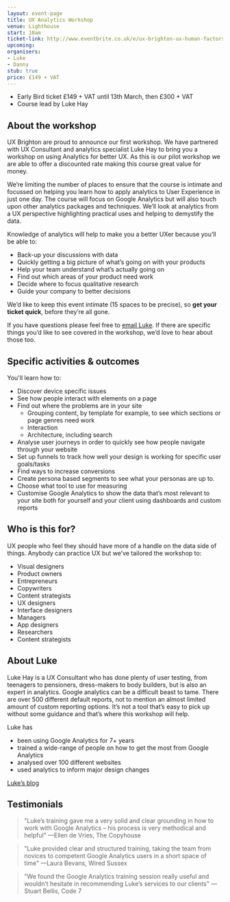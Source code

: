```yaml
---
layout: event-page  
title: UX Analytics Workshop
venue: Lighthouse
start: 10am
ticket-link: http://www.eventbrite.co.uk/e/ux-brighton-ux-human-factors-and-ergonomics-tickets-13077411891
upcoming:
organisers:
- Luke
- Danny
stub: true
price: £149 + VAT
---
```


- Early Bird ticket £149 + VAT until 13th March, then £300 + VAT
- Course lead by Luke Hay

## About the workshop

UX Brighton are proud to announce our first workshop. We have partnered with UX Consultant and analytics specialist Luke Hay to bring you a workshop on using Analytics for better UX. As this is our pilot workshop we are able to offer a discounted rate making this course great value for money.  

We’re limiting the number of places to ensure that the course is intimate and focussed on helping you learn how to apply analytics to User Experience in just one day. The course will focus on Google Analytics but will also touch upon other analytics packages and techniques. We’ll look at analytics from a UX perspective highlighting practical uses and helping to demystify the data.

Knowledge of analytics will help to make you a better UXer because you’ll be able to:

- Back-up your discussions with data
- Quickly getting a big picture of what’s going on with your products
- Help your team understand what’s actually going on
- Find out which areas of your product need work
- Decide where to focus qualitative research
- Guide your company to better decisions

We’d like to keep this event intimate (15 spaces to be precise), so **get your ticket quick**, before they’re all gone.

If you have questions please feel free to [email Luke](mailto:luke@lukehay.co.uk ""). If there are specific things you’d like to see covered in the workshop, we’d love to hear about those too.

## Specific activities & outcomes

You'll learn how to:

- Discover device specific issues
- See how people interact with elements on a page
- Find out where the problems are in your site
	- Grouping content, by template for example, to see which sections or page genres need work
	- Interaction
	- Architecture, including search
- Analyse user journeys in order to quickly see how people navigate through your website
- Set up funnels to track how well your design is working for specific user goals/tasks
- Find ways to increase conversions 
- Create persona based segments to see what your personas are up to.
- Choose what tool to use for measuring
- Customise Google Analytics to show the data that’s most relevant to your site both for yourself and your client using dashboards and custom reports

## Who is this for?

UX people who feel they should have more of a handle on the data side of things. Anybody can practice UX but we’ve tailored the workshop to:

- Visual designers
- Product owners
- Entrepreneurs
- Copywriters
- Content strategists
- UX designers
- Interface designers
- Managers
- App designers
- Researchers
- Content strategists

## About Luke

Luke Hay is a UX Consultant who has done plenty of user testing, from teenagers to pensioners, dress-makers to body builders, but is also an expert in analytics. Google analytics can be a difficult beast to tame. There are over 500 different default reports, not to mention an almost limited amount of custom reporting options. It’s not a tool that’s easy to pick up without some guidance and that’s where this workshop will help.

Luke has

- been using Google Analytics for 7+ years 
- trained a wide-range of people on how to get the most from Google Analytics
- analysed over 100 different websites
- used analytics to inform major design changes

[Luke’s blog](http://www.lukehay.co.uk/blog/ "")

## Testimonials

<blockquote>"Luke’s training gave me a very solid and clear grounding in how to work with Google Analytics – his process is very methodical and helpful"
—Ellen de Vries, The Copyhouse</blockquote>

<blockquote>"Luke provided clear and structured training, taking the team from novices to competent Google Analytics users in a short space of time"
—Laura Bevans, Wired Sussex </blockquote>

<blockquote>"We found the Google Analytics training session really useful and wouldn’t hesitate in recommending Luke’s services to our clients"
—Stuart Bellis, Code 7</blockquote>
